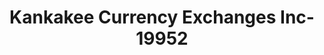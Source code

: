 ---
f_zip-code: 60901
f_state-code: IL
title: Kankakee Currency Exchanges Inc-19952
f_phone: 815-932-7223
f_city-only: Kankakee
f_address: 180 East Oak Street Kankakee
f_location-unique-id: '19952'
slug: kankakee-currency-exchanges-inc-19952
updated-on: '2024-05-30T13:46:58.046Z'
created-on: '2024-05-30T13:36:59.803Z'
published-on: '2024-05-30T13:54:32.469Z'
f_city-state: cms/city/kankakee-il.md
f_company: cms/company/kankakee-currency-exchanges-inc.md
f_state: cms/state/illinois.md
layout: '[payday-loan].html'
tags: payday-loan
---